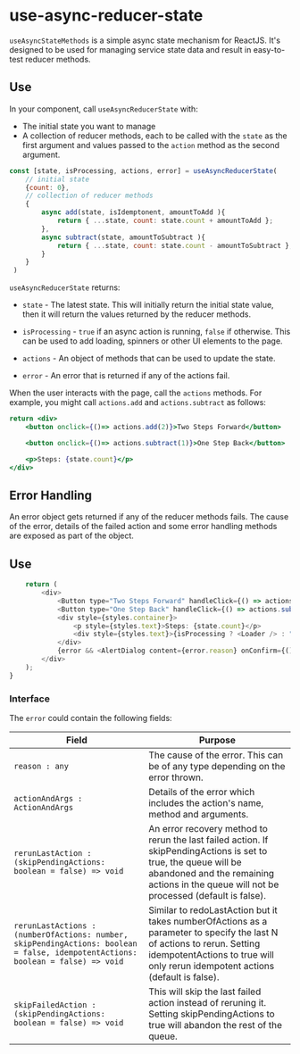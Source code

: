 # use-async-reducer-state

`useAsyncStateMethods` is a simple async state mechanism for ReactJS.  It's 
designed to be used for managing service state data and result in easy-to-test reducer methods.


## Use 


In your component, call `useAsyncReducerState` with:

- The initial state you want to manage
- A collection of reducer methods, each to be called with the `state` as the first argument and values 
  passed to the `action` method as the second argument.


```js
const [state, isProcessing, actions, error] = useAsyncReducerState(
    // initial state
    {count: 0},
    // collection of reducer methods
    {
        async add(state, isIdemptonent, amountToAdd ){
            return { ...state, count: state.count + amountToAdd };
        },
        async subtract(state, amountToSubtract ){
            return { ...state, count: state.count - amountToSubtract };
        }
    }
 )
```

`useAsyncReducerState` returns:

- `state` - The latest state. This will initially return the initial state value, then it will return 
  the values returned by the reducer methods.
- `isProcessing` - `true` if an async action is running, `false` if otherwise.  This can be used to add loading, spinners
  or other UI elements to the page.
- `actions` - An object of methods that can be used to update the state.

- `error` - An error that is returned if any of the actions fail.

When the user interacts with the page, call the `actions` methods. For example, 
you might call `actions.add` and `actions.subtract` as follows:

```jsx
return <div>
    <button onclick={()=> actions.add(2)}>Two Steps Forward</button>

    <button onclick={()=> actions.subtract(1)}>One Step Back</button>

    <p>Steps: {state.count}</p>
</div>
```

## Error Handling

An error object gets returned if any of the reducer methods fails. The cause of the error, details of the failed action and some error handling methods are exposed as part of the object.
## Use

```js
    return (
        <div>
            <Button type="Two Steps Forward" handleClick={() => actions.add(2)} />
            <Button type="One Step Back" handleClick={() => actions.subtract(1)} />
            <div style={styles.container}>
                <p style={styles.text}>Steps: {state.count}</p>
                <div style={styles.text}>{isProcessing ? <Loader /> : "Processing completed"}</div>
            </div>
            {error && <AlertDialog content={error.reason} onConfirm={() => error.rerunLastAction()} />}
        </div>
    );
}
```

### Interface

  
The `error` could contain the following fields:

|  Field |  Purpose  |
| --------- | -------------------------------------------------------------------- |
| `reason : any` | The cause of the error. This can be of any type depending on the error thrown.|
| `actionAndArgs : ActionAndArgs` | Details of the error which includes the action's name, method and arguments. |
| `rerunLastAction : (skipPendingActions: boolean = false) => void` | An error recovery method to rerun the last failed action. If skipPendingActions is set to true, the queue will be abandoned and the remaining actions in the queue will not be processed (default is false). |
| `rerunLastActions : (numberOfActions: number, skipPendingActions: boolean = false, idempotentActions: boolean = false) => void` | Similar to redoLastAction but it takes numberOfActions as a parameter to specify the last N of actions to rerun. Setting idempotentActions to true will only rerun idempotent actions (default is false). |
| `skipFailedAction : (skipPendingActions: boolean = false) => void` | This will skip the last failed action instead of reruning it. Setting skipPendingActions to true will abandon the rest of the queue. |




